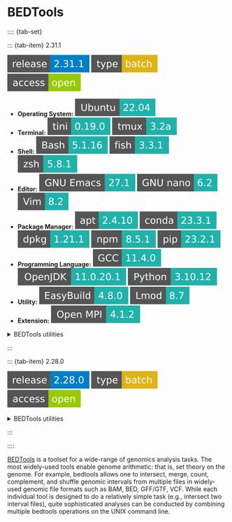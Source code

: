 # BEDTools

:::: {tab-set}

::: {tab-item} 2.31.1

[![](badges/release-2.31.1-blue.svg)](https://cloud.sdu.dk/app/jobs/create?app=streamlit&version=2.31.1)
![type](badges/type-batch-yellow.svg)
![access](badges/access-open-green.svg)
* **Operating System:** ![](./badges/Ubuntu-22.04-lightseagreen.svg)
* **Terminal:** ![](./badges/tini-0.19.0-lightseagreen.svg) ![](./badges/tmux-3.2a-lightseagreen.svg)
* **Shell:** ![](./badges/bash-5.1.16-lightseagreen.svg) ![](./badges/fish-3.3.1-lightseagreen.svg) ![](./badges/zsh-5.8.1-lightseagreen.svg)
* **Editor:** ![](./badges/emacs-27.1-lightseagreen.svg) ![](./badges/nano-6.2-lightseagreen.svg) ![](./badges/vim-8.2-lightseagreen.svg)
* **Package Manager:** ![](./badges/apt-2.4.10-lightseagreen.svg) ![](./badges/conda-23.3.1-lightseagreen.svg) ![](./badges/dpkg-1.21.1-lightseagreen.svg) ![](./badges/npm-8.5.1-lightseagreen.svg) ![](./badges/pip-23.2.1-lightseagreen.svg)
* **Programming Language:** ![](./badges/GCC-11.4.0-lightseagreen.svg) ![](./badges/OpenJDK-11.0.20.1-lightseagreen.svg) ![](./badges/Python-3.10.12-lightseagreen.svg)
* **Utility:** ![](./badges/EasyBuild-4.8.0-lightseagreen.svg) ![](./badges/Lmod-8.7-lightseagreen.svg)
* **Extension:** ![](./badges/OpenMPI-4.1.2-lightseagreen.svg)

<details>
  <summary>BEDTools utilities</summary>

- [![annotate](badges/annotate-yellowgreen.svg)](https://cloud.sdu.dk/app/jobs/create?app=bedtools-annotate&version=2.31.0)
- [![bamtobed](badges/bamtobed-yellowgreen.svg)](https://cloud.sdu.dk/app/jobs/create?app=bedtools-bamtobed&version=2.31.0)
- [![bamtofastq](badges/bamtofastq-yellowgreen.svg)](https://cloud.sdu.dk/app/jobs/create?app=bedtools-bamtofastq&version=2.31.0)
- [![bed12tobed6](badges/bed12tobed6-yellowgreen.svg)](https://cloud.sdu.dk/app/jobs/create?app=bedtools-bed12tobed6&version=2.31.0)
- [![bedpetobam](badges/bedpetobam-yellowgreen.svg)](https://cloud.sdu.dk/app/jobs/create?app=bedtools-bedpetobam&version=2.31.0)
- [![bedtobam](badges/bedtobam-yellowgreen.svg)](https://cloud.sdu.dk/app/jobs/create?app=bedtools-bedtobam&version=2.31.0)
- [![closest](badges/closest-yellowgreen.svg)](https://cloud.sdu.dk/app/jobs/create?app=bedtools-closest&version=2.31.0)
- [![cluster](badges/cluster-yellowgreen.svg)](https://cloud.sdu.dk/app/jobs/create?app=bedtools-cluster&version=2.31.0)
- [![complement](badges/complement-yellowgreen.svg)](https://cloud.sdu.dk/app/jobs/create?app=bedtools-complement&version=2.31.0)
- [![coverage](badges/coverage-yellowgreen.svg)](https://cloud.sdu.dk/app/jobs/create?app=bedtools-coverage&version=2.31.0)
- [![coverage](badges/expand-yellowgreen.svg)](https://cloud.sdu.dk/app/jobs/create?app=bedtools-expand&version=2.31.0)
- [![fisher](badges/fisher-yellowgreen.svg)](https://cloud.sdu.dk/app/jobs/create?app=bedtools-fisher&version=2.31.0)
- [![flank](badges/flank-yellowgreen.svg)](https://cloud.sdu.dk/app/jobs/create?app=bedtools-flank&version=2.31.0)
- [![genomecov](badges/genomecov-yellowgreen.svg)](https://cloud.sdu.dk/app/jobs/create?app=bedtools-genomecov&version=2.28.0)
- [![getfasta](badges/getfasta-yellowgreen.svg)](https://cloud.sdu.dk/app/jobs/create?app=bedtools-getfasta&version=2.31.0)
- [![groupby](badges/groupby-yellowgreen.svg)](https://cloud.sdu.dk/app/jobs/create?app=bedtools-groupby&version=2.31.0)
- [![igv](badges/igv-yellowgreen.svg)](https://cloud.sdu.dk/app/jobs/create?app=bedtools-igv&version=2.31.0)
- [![intersect](badges/intersect-yellowgreen.svg)](https://cloud.sdu.dk/app/jobs/create?app=bedtools-intersect&version=2.31.0)
- [![jaccard](badges/jaccard-yellowgreen.svg)](https://cloud.sdu.dk/app/jobs/create?app=bedtools-jaccard&version=2.31.0)
- [![links](badges/links-yellowgreen.svg)](https://cloud.sdu.dk/app/jobs/create?app=bedtools-links&version=2.31.0)
- [![makewindows](badges/makewindows-yellowgreen.svg)](https://cloud.sdu.dk/app/jobs/create?app=bedtools-makewindows&version=2.31.0)
- [![map](badges/map-yellowgreen.svg)](https://cloud.sdu.dk/app/jobs/create?app=bedtools-map&version=2.31.0)
- [![maskfasta](badges/maskfasta-yellowgreen.svg)](https://cloud.sdu.dk/app/jobs/create?app=bedtools-maskfasta&version=2.31.0)
- [![merge](badges/merge-yellowgreen.svg)](https://cloud.sdu.dk/app/jobs/create?app=bedtools-merge&version=2.31.0)
- [![multicov](badges/multicov-yellowgreen.svg)](https://cloud.sdu.dk/app/jobs/create?app=bedtools-multicov&version=2.31.0)
- [![multiinter](badges/multiinter-yellowgreen.svg)](https://cloud.sdu.dk/app/jobs/create?app=bedtools-multiinter&version=2.31.0)
- [![nuc](badges/nuc-yellowgreen.svg)](https://cloud.sdu.dk/app/jobs/create?app=bedtools-nuc&version=2.31.0)
- [![overlap](badges/overlap-yellowgreen.svg)](https://cloud.sdu.dk/app/jobs/create?app=bedtools-overlap&version=2.31.0)
- [![pairtobed](badges/pairtobed-yellowgreen.svg)](https://cloud.sdu.dk/app/jobs/create?app=bedtools-pairtobed&version=2.31.0)
- [![pairtopair](badges/pairtopair-yellowgreen.svg)](https://cloud.sdu.dk/app/jobs/create?app=bedtools-pairtopair&version=2.31.0)
- [![random](badges/random-yellowgreen.svg)](https://cloud.sdu.dk/app/jobs/create?app=bedtools-random&version=2.31.0)
- [![reldist](badges/reldist-yellowgreen.svg)](https://cloud.sdu.dk/app/jobs/create?app=bedtools-reldist&version=2.31.0)
- [![sample](badges/sample-yellowgreen.svg)](https://cloud.sdu.dk/app/jobs/create?app=bedtools-sample&version=2.31.0)
- [![shift](badges/shift-yellowgreen.svg)](https://cloud.sdu.dk/app/jobs/create?app=bedtools-shift&version=2.31.0)
- [![shuffle](badges/shuffle-yellowgreen.svg)](https://cloud.sdu.dk/app/jobs/create?app=bedtools-shuffle&version=2.31.0)
- [![slop](badges/slop-yellowgreen.svg)](https://cloud.sdu.dk/app/jobs/create?app=bedtools-slop&version=2.31.0)
- [![sort](badges/sort-yellowgreen.svg)](https://cloud.sdu.dk/app/jobs/create?app=bedtools-sort&version=2.31.0)
- [![spacing](badges/spacing-yellowgreen.svg)](https://cloud.sdu.dk/app/jobs/create?app=bedtools-spacing&version=2.31.0)
- [![split](badges/split-yellowgreen.svg)](https://cloud.sdu.dk/app/jobs/create?app=bedtools-split&version=2.31.0)
- [![subtract](badges/subtract-yellowgreen.svg)](https://cloud.sdu.dk/app/jobs/create?app=bedtools-subtract&version=2.31.0)
- [![summary](badges/summary-yellowgreen.svg)](https://cloud.sdu.dk/app/jobs/create?app=bedtools-summary&version=2.31.0)
- [![tag](badges/tag-yellowgreen.svg)](https://cloud.sdu.dk/app/jobs/create?app=bedtools-tag&version=2.31.0)
- [![terminal](badges/terminal-yellowgreen.svg)](https://cloud.sdu.dk/app/jobs/create?app=bedtools-terminal&version=2.31.0)
- [![unionbedg](badges/unionbedg-yellowgreen.svg)](https://cloud.sdu.dk/app/jobs/create?app=bedtools-unionbedg&version=2.31.0)
- [![window](badges/window-yellowgreen.svg)](https://cloud.sdu.dk/app/jobs/create?app=bedtools-window&version=2.31.0)

</details>

:::

::: {tab-item} 2.28.0

[![](badges/release-2.28.0-blue.svg)](https://cloud.sdu.dk/app/applications?tag=BEDTools&itemsPerPage=100&page=0)
![type](badges/type-batch-yellow.svg)
![access](badges/access-open-green.svg)

<details>
  <summary>BEDTools utilities</summary>

- [![bamtobed](badges/bamtobed-yellowgreen.svg)](https://cloud.sdu.dk/app/jobs/create?app=bedtools-bamtobed&version=2.28.0-3)
- [![bamtofastq](badges/bamtofastq-yellowgreen.svg)](https://cloud.sdu.dk/app/jobs/create?app=bedtools-bamtofastq&version=2.28.0-3)
- [![bed12tobed6](badges/bed12tobed6-yellowgreen.svg)](https://cloud.sdu.dk/app/jobs/create?app=bedtools-bed12tobed6&version=2.28.0-3)
- [![bedpetobam](badges/bedpetobam-yellowgreen.svg)](https://cloud.sdu.dk/app/jobs/create?app=bedtools-bedpetobam&version=2.28.0-3)
- [![bedtobam](badges/bedtobam-yellowgreen.svg)](https://cloud.sdu.dk/app/jobs/create?app=bedtools-bedtobam&version=2.28.0-3)
- [![closest](badges/closest-yellowgreen.svg)](https://cloud.sdu.dk/app/jobs/create?app=bedtools-closest&version=2.28.0-3)
- [![cluster](badges/cluster-yellowgreen.svg)](https://cloud.sdu.dk/app/jobs/create?app=bedtools-cluster&version=2.28.0-3)
- [![complement](badges/complement-yellowgreen.svg)](https://cloud.sdu.dk/app/jobs/create?app=bedtools-complement&version=2.28.0-3)
- [![coverage](badges/coverage-yellowgreen.svg)](https://cloud.sdu.dk/app/jobs/create?app=bedtools-coverage&version=2.28.0-3)
- [![fisher](badges/fisher-yellowgreen.svg)](https://cloud.sdu.dk/app/jobs/create?app=bedtools-fisher&version=2.28.0-3)
- [![flank](badges/flank-yellowgreen.svg)](https://cloud.sdu.dk/app/jobs/create?app=bedtools-flank&version=2.28.0-3)
- [![genomecov](badges/genomecov-yellowgreen.svg)](https://cloud.sdu.dk/app/jobs/create?app=bedtools-genomecov&version=2.28.0)
- [![getfasta](badges/getfasta-yellowgreen.svg)](https://cloud.sdu.dk/app/jobs/create?app=bedtools-getfasta&version=2.28.0-3)
- [![intersect](badges/intersect-yellowgreen.svg)](https://cloud.sdu.dk/app/jobs/create?app=bedtools-intersect&version=2.28.0-3)
- [![jaccard](badges/jaccard-yellowgreen.svg)](https://cloud.sdu.dk/app/jobs/create?app=bedtools-jaccard&version=2.28.0-3)
- [![map](badges/map-yellowgreen.svg)](https://cloud.sdu.dk/app/jobs/create?app=bedtools-map&version=2.28.0-3)
- [![maskfasta](badges/maskfasta-yellowgreen.svg)](https://cloud.sdu.dk/app/jobs/create?app=bedtools-maskfasta&version=2.28.0-3)
- [![merge](badges/merge-yellowgreen.svg)](https://cloud.sdu.dk/app/jobs/create?app=bedtools-merge&version=2.28.0-3)
- [![multicov](badges/multicov-yellowgreen.svg)](https://cloud.sdu.dk/app/jobs/create?app=bedtools-multicov&version=2.28.0-3)
- [![nuc](badges/nuc-yellowgreen.svg)](https://cloud.sdu.dk/app/jobs/create?app=bedtools-nuc&version=2.28.0-3)
- [![pairtobed](badges/pairtobed-yellowgreen.svg)](https://cloud.sdu.dk/app/jobs/create?app=bedtools-pairtobed&version=2.28.0-3)
- [![pairtopair](badges/pairtopair-yellowgreen.svg)](https://cloud.sdu.dk/app/jobs/create?app=bedtools-pairtopair&version=2.28.0-3)
- [![random](badges/random-yellowgreen.svg)](https://cloud.sdu.dk/app/jobs/create?app=bedtools-random&version=2.28.0-3)
- [![reldist](badges/reldist-yellowgreen.svg)](https://cloud.sdu.dk/app/jobs/create?app=bedtools-reldist&version=2.28.0-3)
- [![sample](badges/sample-yellowgreen.svg)](https://cloud.sdu.dk/app/jobs/create?app=bedtools-sample&version=2.28.0-3)
- [![shift](badges/shift-yellowgreen.svg)](https://cloud.sdu.dk/app/jobs/create?app=bedtools-shift&version=2.28.0-3)
- [![shuffle](badges/shuffle-yellowgreen.svg)](https://cloud.sdu.dk/app/jobs/create?app=bedtools-shuffle&version=2.28.0-3)
- [![slop](badges/slop-yellowgreen.svg)](https://cloud.sdu.dk/app/jobs/create?app=bedtools-slop&version=2.28.0-3)
- [![sort](badges/sort-yellowgreen.svg)](https://cloud.sdu.dk/app/jobs/create?app=bedtools-sort&version=2.28.0-3)
- [![spacing](badges/spacing-yellowgreen.svg)](https://cloud.sdu.dk/app/jobs/create?app=bedtools-spacing&version=2.28.0-3)
- [![subtract](badges/subtract-yellowgreen.svg)](https://cloud.sdu.dk/app/jobs/create?app=bedtools-subtract&version=2.28.0-3)
- [![tag](badges/tag-yellowgreen.svg)](https://cloud.sdu.dk/app/jobs/create?app=bedtools-tag&version=2.28.0-3)
- [![window](badges/window-yellowgreen.svg)](https://cloud.sdu.dk/app/jobs/create?app=bedtools-window&version=2.28.0-3)

</details>

:::

::::

[BEDTools](https://bedtools.readthedocs.io/en/latest/) is a toolset for a wide-range of genomics analysis tasks. The most widely-used tools enable genome arithmetic: that is, set theory on the genome. For example, bedtools allows one to intersect, merge, count, complement, and shuffle genomic intervals from multiple files in widely-used genomic file formats such as BAM, BED, GFF/GTF, VCF. While each individual tool is designed to do a relatively simple task (e.g., intersect two interval files), quite sophisticated analyses can be conducted by combining multiple bedtools operations on the UNIX command line.
